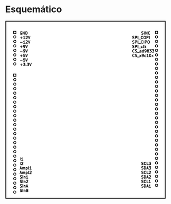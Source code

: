 # Esquemático

![Barramento EITduino - Kicad](https://github.com/Pinheirogustavo/PCB_projects/blob/main/KiCadProjects/Barramento_EITduino/print/Barramento_EITduino-F_Cu.svg)


